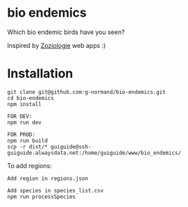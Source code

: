 # bio endemics

Which bio endemic birds have you seen? 

Inspired by <a href="https://github.com/Zoziologie">Zoziologie</a> web apps :)

# Installation

```
git clone git@github.com:g-normand/bio-endemics.git
cd bio-endemics
npm install

FOR DEV:
npm run dev

FOR PROD:
npm run build
scp -r dist/* guiguide@ssh-guiguide.alwaysdata.net:/home/guiguide/www/bio_endemics/
```

To add regions:
```
Add region in regions.json

Add species in species_list.csv
npm run processSpecies
```
